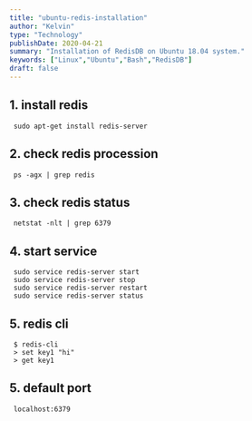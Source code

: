 ```yaml
---
title: "ubuntu-redis-installation"
author: "Kelvin"
type: "Technology"
publishDate: 2020-04-21
summary: "Installation of RedisDB on Ubuntu 18.04 system."
keywords: ["Linux","Ubuntu","Bash","RedisDB"]
draft: false
---
```


## 1. install redis
```shell
 sudo apt-get install redis-server
```
## 2. check redis procession
```shell
 ps -agx | grep redis
```
## 3. check redis status
```shell
 netstat -nlt | grep 6379
```
## 4. start service
```shell
 sudo service redis-server start
 sudo service redis-server stop
 sudo service redis-server restart
 sudo service redis-server status
```
## 5. redis cli
```shell
 $ redis-cli
 > set key1 "hi"
 > get key1
```
## 5. default port
```
 localhost:6379
```